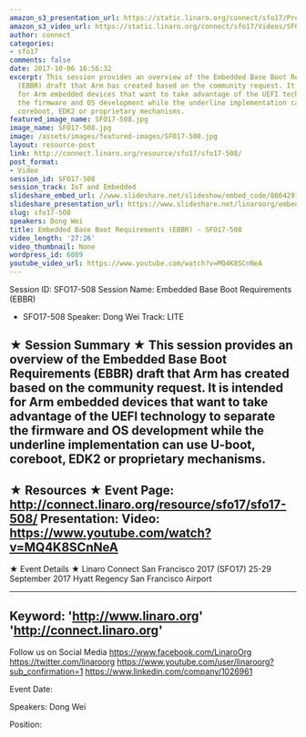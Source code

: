 ```yaml
---
amazon_s3_presentation_url: https://static.linaro.org/connect/sfo17/Presentations/SFO17-508EBBR.pdf
amazon_s3_video_url: https://static.linaro.org/connect/sfo17/Videos/SFO17-508%20-%20Embedded%20Base%20Boot%20Requirements%20%2528EBBR%2529.mp4
author: connect
categories:
- sfo17
comments: false
date: 2017-10-06 16:56:32
excerpt: This session provides an overview of the Embedded Base Boot Requirements
  (EBBR) draft that Arm has created based on the community request. It is intended
  for Arm embedded devices that want to take advantage of the UEFI technology to separate
  the firmware and OS development while the underline implementation can use U-boot,
  coreboot, EDK2 or proprietary mechanisms.
featured_image_name: SFO17-508.jpg
image_name: SFO17-508.jpg
image: /assets/images/featured-images/SFO17-508.jpg
layout: resource-post
link: http://connect.linaro.org/resource/sfo17/sfo17-508/
post_format:
- Video
session_id: SFO17-508
session_track: IoT and Embedded
slideshare_embed_url: //www.slideshare.net/slideshow/embed_code/80642918
slideshare_presentation_url: https://www.slideshare.net/linaroorg/embedded-base-boot-requirements-ebbr-sfo17508
slug: sfo17-508
speakers: Dong Wei
title: Embedded Base Boot Requirements (EBBR) - SFO17-508
video_length: '27:26'
video_thumbnail: None
wordpress_id: 6089
youtube_video_url: https://www.youtube.com/watch?v=MQ4K8SCnNeA
---
```


Session ID: SFO17-508
Session Name: Embedded Base Boot Requirements (EBBR)
- SFO17-508
Speaker: Dong Wei
Track: LITE

★ Session Summary ★
This session provides an overview of the Embedded Base Boot Requirements (EBBR) draft that Arm has created based on the community request. It is intended for Arm embedded devices that want to take advantage of the UEFI technology to separate the firmware and OS development while the underline implementation can use U-boot, coreboot, EDK2 or proprietary mechanisms.
---------------------------------------------------
★ Resources ★
Event Page: http://connect.linaro.org/resource/sfo17/sfo17-508/
Presentation:
Video: https://www.youtube.com/watch?v=MQ4K8SCnNeA
---------------------------------------------------

★ Event Details ★
Linaro Connect San Francisco 2017 (SFO17)
25-29 September 2017
Hyatt Regency San Francisco Airport

---------------------------------------------------
Keyword:
'http://www.linaro.org'
'http://connect.linaro.org'
---------------------------------------------------
Follow us on Social Media
https://www.facebook.com/LinaroOrg
https://twitter.com/linaroorg
https://www.youtube.com/user/linaroorg?sub_confirmation=1
https://www.linkedin.com/company/1026961

Event Date:

Speakers: Dong Wei

Position: